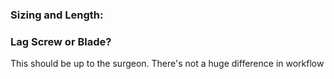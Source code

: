 
### Sizing and Length:

### Lag Screw or Blade?
This should be up to the surgeon. There's not a huge difference in workflow